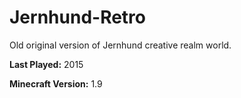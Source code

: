 # Jernhund-Retro
Old original version of Jernhund creative realm world.

**Last Played:** 2015

**Minecraft Version:** 1.9
